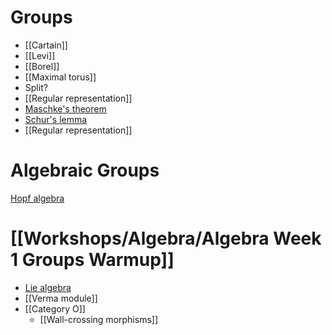 # Groups

- [[Cartain]]
- [[Levi]]
- [[Borel]]
- [[Maximal torus]]
- Split?
- [[Regular representation]]
- [Maschke's theorem](Maschke's%20theorem)
- [Schur's lemma](Schur's%20lemma)
- [[Regular representation]]

# Algebraic Groups

[Hopf algebra](Hopf%20algebra.md)

# [[Workshops/Algebra/Algebra Week 1 Groups Warmup]]

- [Lie algebra](Lie%20algebra)
- [[Verma module]]
- [[Category O]]
	- [[Wall-crossing morphisms]]
